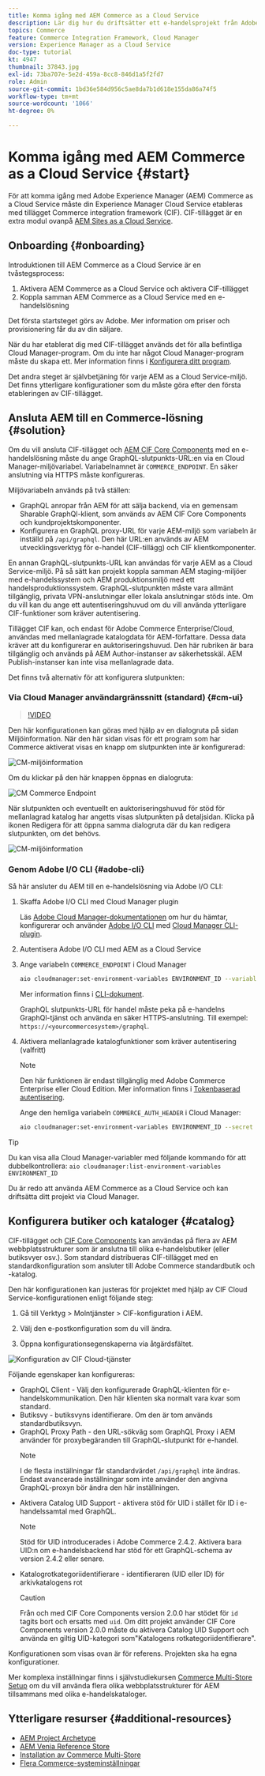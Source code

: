 ```yaml
---
title: Komma igång med AEM Commerce as a Cloud Service
description: Lär dig hur du driftsätter ett e-handelsprojekt från Adobe Experience Manager (AEM) med Adobe Cloud Manager, en CI/CD-pipeline och Venias referensbutik.
topics: Commerce
feature: Commerce Integration Framework, Cloud Manager
version: Experience Manager as a Cloud Service
doc-type: tutorial
kt: 4947
thumbnail: 37843.jpg
exl-id: 73ba707e-5e2d-459a-8cc8-846d1a5f2fd7
role: Admin
source-git-commit: 1bd36e584d956c5ae8da7b1d618e155da86a74f5
workflow-type: tm+mt
source-wordcount: '1066'
ht-degree: 0%

---
```


# Komma igång med AEM Commerce as a Cloud Service {#start}

För att komma igång med Adobe Experience Manager (AEM) Commerce as a Cloud Service måste din Experience Manager Cloud Service etableras med tillägget Commerce integration framework (CIF). CIF-tillägget är en extra modul ovanpå [AEM Sites as a Cloud Service](https://experienceleague.adobe.com/docs/experience-manager-cloud-service/content/sites/home.html?lang=sv-SE).

## Onboarding {#onboarding}

Introduktionen till AEM Commerce as a Cloud Service är en tvåstegsprocess:

1. Aktivera AEM Commerce as a Cloud Service och aktivera CIF-tillägget
2. Koppla samman AEM Commerce as a Cloud Service med en e-handelslösning

Det första startsteget görs av Adobe. Mer information om priser och provisionering får du av din säljare.

När du har etablerat dig med CIF-tillägget används det för alla befintliga Cloud Manager-program. Om du inte har något Cloud Manager-program måste du skapa ett. Mer information finns i [Konfigurera ditt program](https://experienceleague.adobe.com/docs/experience-manager-cloud-manager/content/getting-started/program-setup.html?lang=sv-SE).

Det andra steget är självbetjäning för varje AEM as a Cloud Service-miljö. Det finns ytterligare konfigurationer som du måste göra efter den första etableringen av CIF-tillägget.

## Ansluta AEM till en Commerce-lösning {#solution}

Om du vill ansluta CIF-tillägget och [AEM CIF Core Components](https://github.com/adobe/aem-core-cif-components) med en e-handelslösning måste du ange GraphQL-slutpunkts-URL:en via en Cloud Manager-miljövariabel. Variabelnamnet är `COMMERCE_ENDPOINT`. En säker anslutning via HTTPS måste konfigureras.

Miljövariabeln används på två ställen:

- GraphQL anropar från AEM för att sälja backend, via en gemensam Sharable GraphQl-klient, som används av AEM CIF Core Components och kundprojektskomponenter.
- Konfigurera en GraphQL proxy-URL för varje AEM-miljö som variabeln är inställd på `/api/graphql`. Den här URL:en används av AEM utvecklingsverktyg för e-handel (CIF-tillägg) och CIF klientkomponenter.

En annan GraphQL-slutpunkts-URL kan användas för varje AEM as a Cloud Service-miljö. På så sätt kan projekt koppla samman AEM staging-miljöer med e-handelssystem och AEM produktionsmiljö med ett handelsproduktionssystem. GraphQL-slutpunkten måste vara allmänt tillgänglig, privata VPN-anslutningar eller lokala anslutningar stöds inte. Om du vill kan du ange ett autentiseringshuvud om du vill använda ytterligare CIF-funktioner som kräver autentisering.

Tillägget CIF kan, och endast för Adobe Commerce Enterprise/Cloud, användas med mellanlagrade katalogdata för AEM-författare. Dessa data kräver att du konfigurerar en auktoriseringshuvud. Den här rubriken är bara tillgänglig och används på AEM Author-instanser av säkerhetsskäl. AEM Publish-instanser kan inte visa mellanlagrade data.

Det finns två alternativ för att konfigurera slutpunkten:

### Via Cloud Manager användargränssnitt (standard) {#cm-ui}

>[!VIDEO](https://video.tv.adobe.com/v/37843?quality=12&learn=on)

Den här konfigurationen kan göras med hjälp av en dialogruta på sidan Miljöinformation. När den här sidan visas för ett program som har Commerce aktiverat visas en knapp om slutpunkten inte är konfigurerad:

![CM-miljöinformation](/help/commerce-cloud/assets/commerce-cmui.png)

Om du klickar på den här knappen öppnas en dialogruta:

![CM Commerce Endpoint](/help/commerce-cloud/assets/commerce-cm-endpoint.png)

När slutpunkten och eventuellt en auktoriseringshuvud för stöd för mellanlagrad katalog har angetts visas slutpunkten på detaljsidan. Klicka på ikonen Redigera för att öppna samma dialogruta där du kan redigera slutpunkten, om det behövs.

![CM-miljöinformation](/help/commerce-cloud/assets/commerce-cmui-done.png)

### Genom Adobe I/O CLI  {#adobe-cli}

Så här ansluter du AEM till en e-handelslösning via Adobe I/O CLI:

1. Skaffa Adobe I/O CLI med Cloud Manager plugin

   Läs [Adobe Cloud Manager-dokumentationen](https://experienceleague.adobe.com/docs/experience-manager-cloud-manager/content/introduction.html?lang=sv-SE) om hur du hämtar, konfigurerar och använder [Adobe I/O CLI](https://github.com/adobe/aio-cli) med [Cloud Manager CLI-plugin](https://github.com/adobe/aio-cli-plugin-cloudmanager).

2. Autentisera Adobe I/O CLI med AEM as a Cloud Service

3. Ange variabeln `COMMERCE_ENDPOINT` i Cloud Manager

   ```bash
   aio cloudmanager:set-environment-variables ENVIRONMENT_ID --variable COMMERCE_ENDPOINT "<Magento GraphQL endpoint URL>"
   ```

   Mer information finns i [CLI-dokument](https://github.com/adobe/aio-cli-plugin-cloudmanager#aio-cloudmanagerset-environment-variables-environmentid).

   GraphQL slutpunkts-URL för handel måste peka på e-handelns GraphQl-tjänst och använda en säker HTTPS-anslutning. Till exempel: `https://<yourcommercesystem>/graphql`.

4. Aktivera mellanlagrade katalogfunktioner som kräver autentisering (valfritt)

   >[!NOTE]
   >
   >Den här funktionen är endast tillgänglig med Adobe Commerce Enterprise eller Cloud Edition. Mer information finns i [Tokenbaserad autentisering](https://devdocs.magento.com/guides/v2.4/get-started/authentication/gs-authentication-token.html#integration-tokens).

   Ange den hemliga variabeln `COMMERCE_AUTH_HEADER` i Cloud Manager:

   ```bash
   aio cloudmanager:set-environment-variables ENVIRONMENT_ID --secret COMMERCE_AUTH_HEADER "Authorization: Bearer <Access Token>"
   ```

>[!TIP]
>
>Du kan visa alla Cloud Manager-variabler med följande kommando för att dubbelkontrollera: `aio cloudmanager:list-environment-variables ENVIRONMENT_ID`

Du är redo att använda AEM Commerce as a Cloud Service och kan driftsätta ditt projekt via Cloud Manager.

## Konfigurera butiker och kataloger {#catalog}

CIF-tillägget och [CIF Core Components](https://github.com/adobe/aem-core-cif-components) kan användas på flera av AEM webbplatsstrukturer som är anslutna till olika e-handelsbutiker (eller butiksvyer osv.). Som standard distribueras CIF-tillägget med en standardkonfiguration som ansluter till Adobe Commerce standardbutik och -katalog.

Den här konfigurationen kan justeras för projektet med hjälp av CIF Cloud Service-konfigurationen enligt följande steg:

1. Gå till Verktyg > Molntjänster > CIF-konfiguration i AEM.

2. Välj den e-postkonfiguration som du vill ändra.

3. Öppna konfigurationsegenskaperna via åtgärdsfältet.

![Konfiguration av CIF Cloud-tjänster](/help/commerce-cloud/assets/cif-cloud-service-config.png)

Följande egenskaper kan konfigureras:

- GraphQL Client - Välj den konfigurerade GraphQL-klienten för e-handelskommunikation. Den här klienten ska normalt vara kvar som standard.
- Butiksvy - butiksvyns identifierare. Om den är tom används standardbutiksvyn.
- GraphQL Proxy Path - den URL-sökväg som GraphQL Proxy i AEM använder för proxybegäranden till GraphQL-slutpunkt för e-handel.
  >[!NOTE]
  >
  > I de flesta inställningar får standardvärdet `/api/graphql` inte ändras. Endast avancerade inställningar som inte använder den angivna GraphQL-proxyn bör ändra den här inställningen.
- Aktivera Catalog UID Support - aktivera stöd för UID i stället för ID i e-handelssamtal med GraphQL.
  >[!NOTE]
  >
  > Stöd för UID introducerades i Adobe Commerce 2.4.2. Aktivera bara UID:n om e-handelsbackend har stöd för ett GraphQL-schema av version 2.4.2 eller senare.
- Katalogrotkategoriidentifierare - identifieraren (UID eller ID) för arkivkatalogens rot
  >[!CAUTION]
  >
  > Från och med CIF Core Components version 2.0.0 har stödet för `id` tagits bort och ersatts med `uid`. Om ditt projekt använder CIF Core Components version 2.0.0 måste du aktivera Catalog UID Support och använda en giltig UID-kategori som&quot;Katalogens rotkategoriidentifierare&quot;.

Konfigurationen som visas ovan är för referens. Projekten ska ha egna konfigurationer.

Mer komplexa inställningar finns i självstudiekursen [Commerce Multi-Store Setup](configuring/multi-store-setup.md) om du vill använda flera olika webbplatsstrukturer för AEM tillsammans med olika e-handelskataloger.

## Ytterligare resurser {#additional-resources}

- [AEM Project Archetype](https://github.com/adobe/aem-project-archetype)
- [AEM Venia Reference Store](https://github.com/adobe/aem-cif-guides-venia)
- [Installation av Commerce Multi-Store](configuring/multi-store-setup.md)
- [Flera Commerce-systeminställningar](configuring/multiple-commerce-systems-setup.md)

